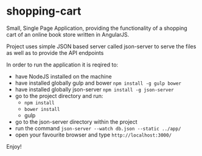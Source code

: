 # shopping-cart

Small, Single Page Application, providing the functionality of a shopping cart of an online book store written in AngularJS.

Project uses simple JSON based server called json-server to serve the files as well as to provide the API endpoints

In order to run the application it is reqired to:

- have NodeJS installed on the machine
- have installed globally gulp and bower `npm install -g gulp bower`
- have installed globally json-server `npm install -g json-server`
- go to the project directory and run:
  * `npm install`
  * `bower install`
  * gulp
- go to the json-server directory within the project
- run the command `json-server --watch db.json --static ../app/`
- open your favourite browser and type `http://localhost:3000/`

Enjoy!

